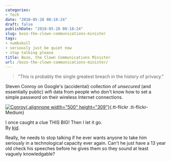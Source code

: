 ```yaml
---
categories:
- Tech
date: "2010-05-28 08:18:24"
draft: false
publishDate: "2010-05-28 08:18:24"
slug: bozo-the-clown-communications-minister
tags:
- numbskull
- seriously just be quiet now
- stop talking please
title: Bozo, the Clown Communications Minister
url: /bozo-the-clown-communications-minister/
---
```

> "This is probably the single greatest breach in the history of
> privacy."

Steven Conroy on Google's (accidental) collection of *unsecured* (and
essentially public) wifi data from people who don't know how to set a
simple password on their wireless Internet connections.

[![Conroy](//farm5.static.flickr.com/4001/4651935233_2d81ccc594.jpg){.alignnone
width="500"
height="309"}](http://www.flickr.com/photos/joshnunn/4651935233/ "Conroy"){.tt-flickr
.tt-flickr-Medium}

I once caught a clue THIS BIG! Then I let it go.\
By [kjd](http://www.flickr.com/photos/kjd/3649021240/).

Really, he needs to stop talking if he ever wants anyone to take him
seriously in a technological capacity ever again. Can't he just have a
13 year old check his speeches before he gives them so they sound at
least vaguely knowledgable?